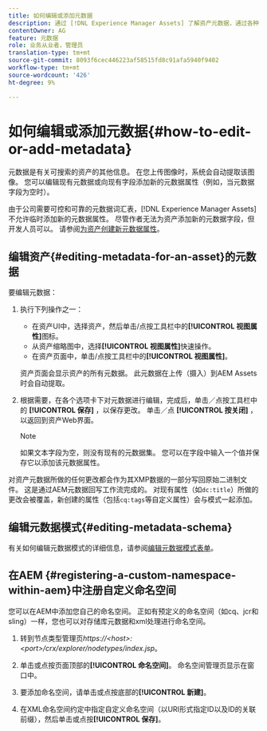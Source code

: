 ```yaml
---
title: 如何编辑或添加元数据
description: 通过 [!DNL Experience Manager Assets] 了解资产元数据，通过各种方式编辑资产元数据。
contentOwner: AG
feature: 元数据
role: 业务从业者，管理员
translation-type: tm+mt
source-git-commit: 8093f6cec446223af58515fd8c91afa5940f9402
workflow-type: tm+mt
source-wordcount: '426'
ht-degree: 9%

---
```



# 如何编辑或添加元数据{#how-to-edit-or-add-metadata}

元数据是有关可搜索的资产的其他信息。 在您上传图像时，系统会自动提取该图像。 您可以编辑现有元数据或向现有字段添加新的元数据属性（例如，当元数据字段为空时）。

由于公司需要可控和可靠的元数据词汇表，[!DNL Experience Manager Assets]不允许临时添加新的元数据属性。 尽管作者无法为资产添加新的元数据字段，但开发人员可以。 请参阅[为资产创建新元数据属性](meta-edit.md#editing-metadata-schema)。

## 编辑资产{#editing-metadata-for-an-asset}的元数据

要编辑元数据：

1. 执行下列操作之一：

   * 在资产UI中，选择资产，然后单击/点按工具栏中的&#x200B;**[!UICONTROL 视图属性]**&#x200B;图标。
   * 从资产缩略图中，选择&#x200B;**[!UICONTROL 视图属性]**&#x200B;快速操作。
   * 在资产页面中，单击/点按工具栏中的&#x200B;**[!UICONTROL 视图属性]**。

   资产页面会显示资产的所有元数据。 此元数据在上传（摄入）到AEM Assets时会自动提取。

1. 根据需要，在各个选项卡下对元数据进行编辑，完成后，单击／点按工具栏中的 **[!UICONTROL 保存]** ，以保存更改。 单击／点 **[!UICONTROL 按关闭]** ，以返回到资产Web界面。

   >[!NOTE]
   >
   >如果文本字段为空，则没有现有的元数据集。 您可以在字段中输入一个值并保存它以添加该元数据属性。

对资产元数据所做的任何更改都会作为其XMP数据的一部分写回原始二进制文件。 这是通过AEM元数据回写工作流完成的。 对现有属性（如`dc:title`）所做的更改会被覆盖，新创建的属性（包括`cq:tags`等自定义属性）会与模式一起添加。

<!-- XMP write-back is supported and enabled for the platforms and file formats described in technical requirements. -->

## 编辑元数据模式{#editing-metadata-schema}

有关如何编辑元数据模式的详细信息，请参阅[编辑元数据模式表单](metadata-schemas.md#edit-metadata-schema-forms)。

## 在AEM {#registering-a-custom-namespace-within-aem}中注册自定义命名空间

您可以在AEM中添加您自己的命名空间。 正如有预定义的命名空间（如cq、jcr和sling）一样，您也可以对存储库元数据和xml处理进行命名空间。

1. 转到节点类型管理页&#x200B;*https://&lt;host>:&lt;port>/crx/explorer/nodetypes/index.jsp*。
1. 单击或点按页面顶部的&#x200B;**[!UICONTROL 命名空间]**。 命名空间管理页显示在窗口中。

1. 要添加命名空间，请单击或点按底部的&#x200B;**[!UICONTROL 新建]**。
1. 在XML命名空间约定中指定自定义命名空间（以URI形式指定ID以及ID的关联前缀），然后单击或点按&#x200B;**[!UICONTROL 保存]**。
